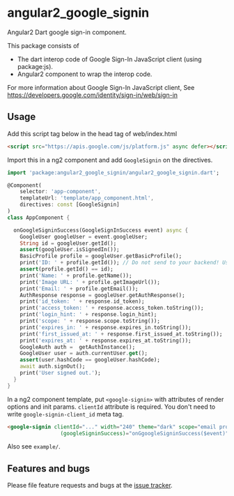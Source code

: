 # angular2_google_signin

Angular2 Dart google sign-in component.

This package consists of

 * The dart interop code of Google Sign-In JavaScript client (using package:js).
 * Angular2 component to wrap the interop code.

For more information about Google Sign-In JavaScript client, See
https://developers.google.com/identity/sign-in/web/sign-in

## Usage

Add this script tag below in the head tag of web/index.html
```html
<script src="https://apis.google.com/js/platform.js" async defer></script>
```

Import this in a ng2 component and add `GoogleSignin` on the directives.

```dart
import 'package:angular2_google_signin/angular2_google_signin.dart';

@Component(
    selector: 'app-component',
    templateUrl: 'template/app_component.html',
    directives: const [GoogleSignin]
)
class AppComponent {

  onGoogleSigninSuccess(GoogleSignInSuccess event) async {
    GoogleUser googleUser = event.googleUser;
    String id = googleUser.getId();
    assert(googleUser.isSignedIn());
    BasicProfile profile = googleUser.getBasicProfile();
    print('ID: ' + profile.getId()); // Do not send to your backend! Use an ID token instead.
    assert(profile.getId() == id);
    print('Name: ' + profile.getName());
    print('Image URL: ' + profile.getImageUrl());
    print('Email: ' + profile.getEmail());
    AuthResponse response = googleUser.getAuthResponse();
    print('id_token: ' + response.id_token);
    print('access_token: ' + response.access_token.toString());
    print('login_hint: ' + response.login_hint);
    print('scope: ' + response.scope.toString());
    print('expires_in: ' + response.expires_in.toString());
    print('first_issued_at: ' + response.first_issued_at.toString());
    print('expires_at: ' + response.expires_at.toString());
    GoogleAuth auth =  getAuthInstance();
    GoogleUser user = auth.currentUser.get();
    assert(user.hashCode == googleUser.hashCode);
    await auth.signOut();
    print('User signed out.');
  }
}
```

In a ng2 component template, put `<google-signin>` with attributes of render options and init params.
`clientId` attribute is required. You don't need to write `google-signin-client_id` meta tag.
```html
<google-signin clientId="..." width="240" theme="dark" scope="email profile" longTitle="true"
                 (googleSigninSuccess)="onGgoogleSigninSuccess($event)"></google-signin>
```

Also see `example/`.

## Features and bugs

Please file feature requests and bugs at the [issue tracker][tracker].

[tracker]: https://github.com/ntaoo/angular2_google_signin/issues


